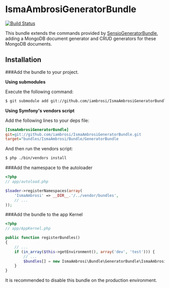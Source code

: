 IsmaAmbrosiGeneratorBundle
==========================

[![Build Status](https://secure.travis-ci.org/iambrosi/IsmaAmbrosiGeneratorBundle.png?branch=2.0)](http://travis-ci.org/iambrosi/IsmaAmbrosiGeneratorBundle)

This bundle extends the commands provided by [SensioGeneratorBundle](https://github.com/sensio/SensioGeneratorBundle), adding a MongoDB document generator and CRUD generators for these MongoDB documents.

Installation
------------

###Add the bundle to your project.

**Using submodules**

Execute the following command:

```bash
$ git submodule add git://github.com/iambrosi/IsmaAmbrosiGeneratorBundle.git vendor/bundles/IsmaAmbrosi/Bundle/GeneratorBundle
```

**Using Symfony's vendors script**

Add the following lines to your deps file:

```ini
[IsmaAmbrosiGeneratorBundle]
git=git://github.com/iambrosi/IsmaAmbrosiGeneratorBundle.git
target="bundles/IsmaAmbrosi/Bundle/GeneratorBundle
```

And then run the vendors script:

```bash
$ php ./bin/vendors install
```

###Add the namespace to the autoloader

```php
<?php
// app/autoload.php

$loader->registerNamespaces(array(
    'IsmaAmbrosi' => __DIR__.'/../vendor/bundles',
    // ...
));
```

###Add the bundle to the app Kernel

```php
<?php
// app/AppKernel.php

public function registerBundles()
{
	// ...
	if (in_array($this->getEnvironment(), array('dev', 'test'))) {
		// ...
    	$bundles[] = new IsmaAmbrosi\Bundle\GeneratorBundle\IsmaAmbrosiGeneratorBundle();
	}
}
```
It is recommended to disable this bundle on the production environment.
